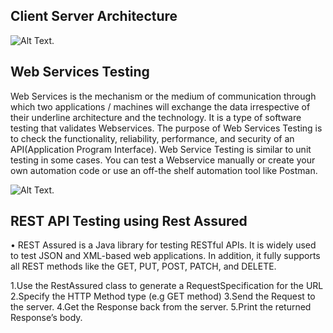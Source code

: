 ## Client Server Architecture

![Alt Text](https://tse3.mm.bing.net/th?id=OIP.T5bPRtIGFog_MNgFy6erfgHaC_&pid=Api&P=0&h=180).


## Web Services Testing
Web Services is the mechanism or the medium of communication through which two applications / machines will exchange the data irrespective of their underline architecture and the technology. It is a type of software testing that validates Webservices.
The purpose of Web Services Testing is to check the functionality, reliability, performance, and security of an API(Application Program Interface).
Web Service Testing is similar to unit testing in some cases. You can test a Webservice manually or create your own automation code or use an off-the shelf automation tool like Postman.


![Alt Text](https://tse3.mm.bing.net/th?id=OIP.0CDnPT0HxJyp_NFByuE8kQAAAA&pid=Api&P=0&h=1800).




## REST API Testing using Rest Assured
• REST Assured is a Java library for testing RESTful APIs. It is widely used to test JSON and XML-based web applications.
In addition, it fully supports all REST methods like the GET, PUT, POST, PATCH, and DELETE.


1.Use the RestAssured class to generate a
RequestSpecification for the URL
2.Specify the HTTP Method type (e.g GET
method)
3.Send the Request to the server.
4.Get the Response back from the server.
5.Print the returned Response’s body.




